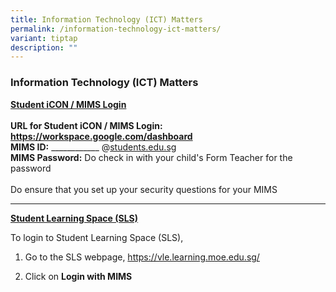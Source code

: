 ```yaml
---
title: Information Technology (ICT) Matters
permalink: /information-technology-ict-matters/
variant: tiptap
description: ""
---
```

<h3>Information Technology (ICT) Matters</h3>
<p><strong><u>Student iCON / MIMS Login</u></strong><u> </u>
<br>
<br><strong>URL for Student iCON / MIMS Login: <a href="https://workspace.google.com/dashboard" rel="noopener noreferrer nofollow" target="_blank">https://workspace.google.com/dashboard</a></strong> 
<br><strong>MIMS ID:</strong> ____________ @<a href="http://students.edu.sg" rel="noopener noreferrer nofollow" target="_blank">students.edu.sg</a> 
<br><strong>MIMS Password:</strong> Do check in with your child's Form Teacher
for the password
<br>
<br>Do ensure that you set up your security questions for your MIMS</p>
<hr>
<p><strong><u>Student Learning Space (SLS)</u></strong>
</p>
<p>To login to Student Learning Space (SLS),</p>
<ol data-tight="true" class="tight">
<li>
<p>Go to the SLS webpage, <a href="https://vle.learning.moe.edu.sg/" rel="noopener noreferrer nofollow" target="_blank">https://vle.learning.moe.edu.sg/</a>
</p>
</li>
<li>
<p>Click on <strong>Login with MIMS</strong> 
<br>
</p>
</li>
</ol>
<p></p>